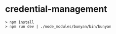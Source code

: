 # credential-management

```shell
> npm install
> npm run dev | ./node_modules/bunyan/bin/bunyan
```
